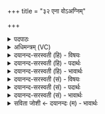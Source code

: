 +++
title = "३२ एना वोऽअग्निम्"

+++
<details><summary>पदपाठः</summary>

ए॒ना। वः॒। अ॒ग्निम्। नम॑सा। ऊ॒र्जः। नपा॑तम्। आ। हु॒वे॒। प्रि॒यम्। चेति॑ष्ठम्। अ॒र॒तिम्। स्व॒ध्व॒रमिति॑ सुऽअ॒ध्व॒रम्। विश्व॑स्य। दू॒तम्। अ॒मृत॑म्। ३२।
</details>

<details><summary>अधिमन्त्रम् (VC)</summary>

- अग्निर्देवता
- परमेष्ठी ऋषिः
- विराड् बृहती
- मध्यमः
</details>

<details><summary>दयानन्द-सरस्वती (हि) - विषयः</summary>

फिर वह कैसा हो, यह विषय अगले मन्त्र में कहा है ॥
</details>

<details><summary>दयानन्द-सरस्वती (हि) - पदार्थः</summary>

पदार्थान्वयभाषाः -  हे मनुष्यो ! जैसे मैं (वः) तुम्हारे लिये (एना) उस पूर्वोक्त (नमसा) ग्रहण के योग्य अन्न से (नपातम्) दृढ़ स्वभाव (प्रियम्) प्रीतिकारक (चेतिष्ठम्) अत्यन्त चेतनता करानेहारे (अरतिम्) चेतनता रहित (स्वध्वरम्) अच्छे रक्षणीय व्यवहारों से युक्त (अमृतम्) कारणरूप से नित्य (विश्वस्य) सम्पूर्ण जगत् के (दूतम्) सब ओर चलनेहारे (अग्निम्) बिजुली को और (ऊर्जः) पराक्रमों को (आहुवे) स्वीकार करूँ, वैसे तुम लोग भी मेरे लिये ग्रहण करो ॥३२ ॥
</details>

<details><summary>दयानन्द-सरस्वती (हि) - भावार्थः</summary>

भावार्थभाषाः -  हे मनुष्यो ! हम लोग तुम्हारे लिये जो अग्नि आदि की विद्या प्रसिद्ध करें, उनको तुम लोग स्वीकार करो ॥३२ ॥
</details>

<details><summary>दयानन्द-सरस्वती (सं) - विषयः</summary>

पुनः स कीदृश इत्याह ॥
</details>

<details><summary>दयानन्द-सरस्वती (सं) - पदार्थः</summary>

पदार्थान्वयभाषाः -  हे मनुष्याः ! यथाऽहं वो युष्मभ्यमेना नमसा नपातं प्रियं चेतिष्ठं स्वध्वरमरतिममृतं विश्वस्य दूतमग्निमूर्जश्चाहुवे तथा यूयं मह्यं जुहुत ॥३२ ॥
</details>

<details><summary>दयानन्द-सरस्वती (सं) - भावार्थः</summary>

भावार्थभाषाः -  हे मनुष्याः ! वयं युष्मदर्थं या अग्न्यादिविद्याः प्रकटयेम, ता यूयं स्वीकुरुत ॥३२ ॥
</details>

<details><summary>सविता जोशी ← दयानन्दः (म) - भावार्थः</summary>

भावार्थभाषाः -  हे माणसांनो ! आम्ही तुमच्यासाठी अग्नी इत्यादीसंबंधी जी विद्या प्रकट करतो त्याचा तुम्ही अंगीकार करा.
</details>